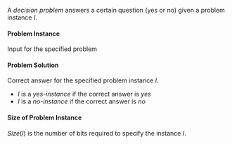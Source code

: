 A *decision problem* answers a certain question (yes or no) given a  problem instance $I$. 

#### Problem Instance 
Input for the specified problem 

#### Problem Solution 
Correct answer for the specified problem instance $I$. 
- $I$ is a *yes-instance* if the correct answer is *yes*
- $I$ is a *no-instance* if the correct answer is *no*

#### Size of Problem Instance 
$Size(I)$ is the number of bits required to specify the instance $I$. 
